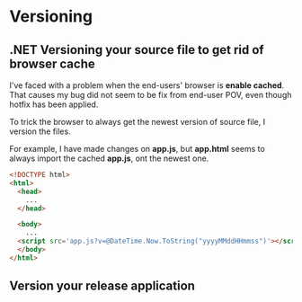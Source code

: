 # Versioning

## .NET Versioning your source file to get rid of browser cache
I've faced with a problem when the end-users' browser is **enable cached**. That causes my bug did not seem to be fix from end-user POV, even though hotfix has been applied.

To trick the browser to always get the newest version of source file, I version the files.

For example, I have made changes on **app.js**, but **app.html** seems to always import the cached **app.js**, ont the newest one.



```html
<!DOCTYPE html>
<html>
  <head>
    ...
  </head>

  <body>
    ...
  <script src='app.js?v=@DateTime.Now.ToString("yyyyMMddHHmmss")'></script>
  </body>
</html>
```

## Version your release application

